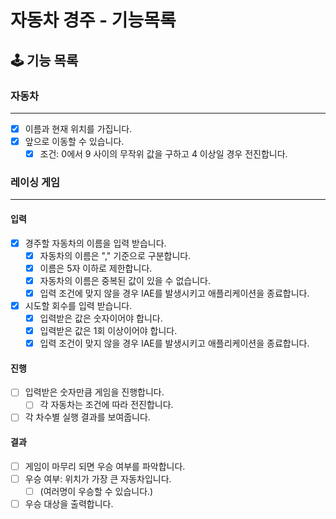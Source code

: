# 자동차 경주 - 기능목록

## 🕹️️ 기능 목록

### 자동차
___
- [x] 이름과 현재 위치를 가집니다.
- [x] 앞으로 이동할 수 있습니다.
  - [x] 조건: 0에서 9 사이의 무작위 값을 구하고 4 이상일 경우 전진합니다.

### 레이싱 게임
___
#### 입력
- [x] 경주할 자동차의 이름을 입력 받습니다.
  - [x] 자동차의 이름은 "," 기준으로 구분합니다.
  - [x] 이름은 5자 이하로 제한합니다.
  - [x] 자동차의 이름은 중복된 값이 있을 수 없습니다.
  - [x] 입력 조건에 맞지 않을 경우 IAE를 발생시키고 애플리케이션을 종료합니다.

- [x] 시도할 회수를 입력 받습니다.
  - [x] 입력받은 값은 숫자이어야 합니다.
  - [x] 입력받은 값은 1회 이상이어야 합니다.
  - [x] 입력 조건이 맞지 않을 경우 IAE를 발생시키고 애플리케이션을 종료합니다.

#### 진행
- [ ] 입력받은 숫자만큼 게임을 진행합니다.
  - [ ] 각 자동차는 조건에 따라 전진합니다.

- [ ] 각 차수별 실행 결과를 보여줍니다.

#### 결과
- [ ] 게임이 마무리 되면 우승 여부를 파악합니다.
- [ ] 우승 여부: 위치가 가장 큰 자동차입니다. 
  - [ ] (여러명이 우승할 수 있습니다.)

- [ ] 우승 대상을 출력합니다.